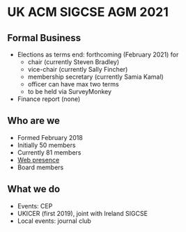 # UK ACM SIGCSE AGM 2021 


## Formal Business


- Elections as terms end: forthcoming (February 2021) for 
  - chair (currently Steven Bradley)
  - vice-chair (currently Sally Fincher)
  - membership secretary (currently Samia Kamal)
  - officer can have max two terms
  - to be held via SurveyMonkey
- Finance report (none)
    
## Who are we

- Formed February 2018
- Initially 50 members
- Currently 81 members
- [Web presence](https://uki-sigcse.hosting.acm.org/contact/)
- Board members


## What we do

- Events: CEP
- UKICER (first 2019), joint with Ireland SIGCSE
- Local events: journal club

